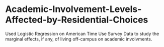 # Academic-Involvement-Levels-Affected-by-Residential-Choices

Used Logistic Regression on American Time Use Survey Data to study the marginal effects, if any, of living off-campus on academic involvments.
